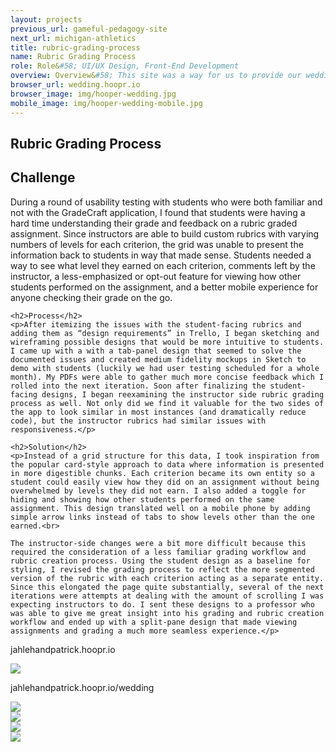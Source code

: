```yaml
---
layout: projects
previous_url: gameful-pedagogy-site
next_url: michigan-athletics
title: rubric-grading-process
name: Rubric Grading Process
role: Role&#58; UI/UX Design, Front-End Development
overview: Overview&#58; This site was a way for us to provide our wedding guests with necessary information about our beach house wedding and also RSVP!
browser_url: wedding.hoopr.io
browser_image: img/hooper-wedding.jpg
mobile_image: img/hooper-wedding-mobile.jpg
---
```


<section class="project-page section grid-container">
 <div class="section-header grid-100"><h1>Rubric Grading Process</h1></div>

 <div class="omeara-project project-data">
  <div class="case-study challenge grid-100 tablet-grid-100">
    <h2>Challenge</h2>
    <p>During a round of usability testing with students who were both familiar and not with the GradeCraft application, I found that students were having a hard time understanding their grade and feedback on a rubric graded assignment. Since instructors are able to build custom rubrics with varying numbers of levels for each criterion, the grid was unable to present the information back to students in way that made sense. Students needed a way to see what level they earned on each criterion, comments left by the instructor, a less-emphasized or opt-out feature for viewing how other students performed on the assignment, and a better mobile experience for anyone checking their grade on the go.</p>

    <h2>Process</h2>
    <p>After itemizing the issues with the student-facing rubrics and adding them as “design requirements” in Trello, I began sketching and wireframing possible designs that would be more intuitive to students. I came up with a with a tab-panel design that seemed to solve the documented issues and created medium fidelity mockups in Sketch to demo with students (luckily we had user testing scheduled for a whole month). My PDFs were able to gather much more concise feedback which I rolled into the next iteration. Soon after finalizing the student-facing designs, I began reexamining the instructor side rubric grading process as well. Not only did we find it valuable for the two sides of the app to look similar in most instances (and dramatically reduce code), but the instructor rubrics had similar issues with responsiveness.</p>

    <h2>Solution</h2>
    <p>Instead of a grid structure for this data, I took inspiration from the popular card-style approach to data where information is presented in more digestible chunks. Each criterion became its own entity so a student could easily view how they did on an assignment without being overwhelmed by levels they did not earn. I also added a toggle for hiding and showing how other students performed on the same assignment. This design translated well on a mobile phone by adding simple arrow links instead of tabs to show levels other than the one earned.<br>

    The instructor-side changes were a bit more difficult because this required the consideration of a less familiar grading workflow and rubric creation process. Using the student design as a baseline for styling, I revised the grading process to reflect the more segmented version of the rubric with each criterion acting as a separate entity. Since this elongated the page quite substantially, several of the next iterations were attempts at dealing with the amount of scrolling I was expecting instructors to do. I sent these designs to a professor who was able to give me great insight into his grading and rubric creation workflow and ended up with a split-pane design that made viewing assignments and grading a much more seamless experience.</p>
  </div>
   <div class="project-example grid-100 center-align">
    <div class="browser browser-window">
      <span class="browser-buttons"></span><span class="browser-buttons"></span ><span class="browser-buttons"></span>
        <div class="browser-top"><p>jahlehandpatrick.hoopr.io</p></div>
        <div class="window-screen scroll"><img src="/img/wedding-example.jpg"></div>
        </div>
   </div>
  </div>

 <div class="project-example project-data">
   <div class="project-example grid-100 center-align">
    <div class="browser browser-window">
      <span class="browser-buttons"></span><span class="browser-buttons"></span ><span class="browser-buttons"></span>
        <div class="browser-top"><p>jahlehandpatrick.hoopr.io/wedding</p></div>
        <div class="window-screen scroll"><img src="/img/wedding-example2.jpg"></div>
        </div>
   </div>
  </div>

  <div class="center-align mobile-project-example-wrap grid-100 mobile-grid-100">
   <div class="mobile-project-example mobile-grid-33 tablet-grid-33">
     <div class="mobile-project iphone-5s">
            <div class="top-phone"></div>
            <div class="screen"><img src="/img/wedding-mobile-example1.jpg"></div>
            <div class="bottom-phone"></div>
   </div>
   </div>
   <div class="mobile-project-example mobile-grid-33 tablet-grid-33">
     <div class="mobile-project iphone-5s">
            <div class="top-phone"></div>
            <div class="screen"><img src="/img/wedding-mobile-example2.jpg"></div>
            <div class="bottom-phone"></div>
          </div>
   </div>
     <div class="mobile-project-example mobile-grid-33 tablet-grid-33">
     <div class="mobile-project iphone-5s">
            <div class="top-phone"></div>
            <div class="screen"><img src="/img/wedding-mobile-example3.jpg"></div>
            <div class="bottom-phone"></div>
          </div>
   </div>
   </div>

<!--
 <div class="wrap-button center-align">
     <a class="button live-site" href="http://msomearasmultiage.com/" target="_blank">View Live Site</a>
</div>
-->
</section>
